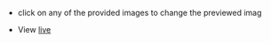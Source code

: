 - click on any of the provided images to change the previewed imag

- View [live](https://lahfen-brandy.github.io/Apartment_Rental/)
